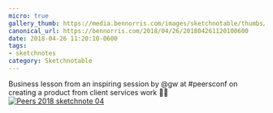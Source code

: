 ```yaml
---
micro: true
gallery_thumb: https://media.bennorris.com/images/sketchnotable/thumbs/peers-2018-sketchnote-04.jpg
canonical_url: https://bennorris.com/2018/04/26/201804261120100600
date: 2018-04-26 11:20:10-0600
tags:
- sketchnotes
category: Sketchnotable
---
```


Business lesson from an inspiring session by @gw at #peersconf on creating a product from client services work ✍🏼 [![Peers 2018 sketchnote 04](https://media.bennorris.com/images/sketchnotable/peers-2018/peers-2018-sketchnote-04.jpg)](https://media.bennorris.com/images/sketchnotable/peers-2018/peers-2018-sketchnote-04.jpg)